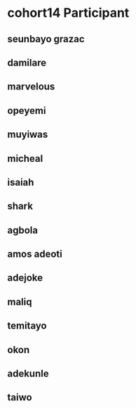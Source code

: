 # cohort14 Participant

## seunbayo  grazac
## damilare
## marvelous
## opeyemi
## muyiwas
## micheal
## isaiah
## shark
## agbola
## amos adeoti
## adejoke
## maliq
## temitayo
## okon
## adekunle
## taiwo 

